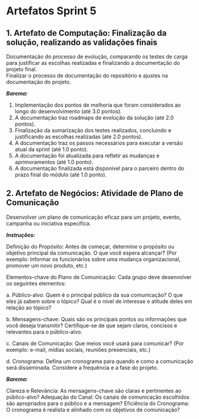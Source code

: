 # Artefatos Sprint 5

## 1. Artefato de Computação: Finalização da solução, realizando as validações finais

Documentação do processo de evolução, comparando os testes de carga para justificar as escolhas realizadas e finalizando a documentação do projeto final.	
Finalizar o processo de documentação do repositório e ajustes na documentação do projeto.

***Barema:***

1. Implementação dos pontos de melhoria que foram considerados ao longo do desenvolvimento (até 3.0 pontos).
2. A documentação traz roadmaps de evolução da solução (até 2.0 pontos).
3. Finalização da sumarização dos testes realizados, concluindo e justificando as escolhas realizadas (até 2.0 pontos).
4. A documentação traz os passos necessários para executar a versão atual da sprint (até 1.0 ponto).
5. A documentação foi atualizada para refletir as mudanças e aprimoramentos (até 1.0 ponto).
6. A documentação finalizada está disponível para o parceiro dentro do prazo final do módulo (até 1.0 ponto).


## 2. Artefato de Negócios: Atividade de Plano de Comunicação

Desenvolver um plano de comunicação eficaz para um projeto, evento, campanha ou iniciativa específica.

***Instruções:***

Definição do Propósito: Antes de começar, determine o propósito ou objetivo principal da comunicação. O que você espera alcançar? (Por exemplo: Informar os funcionários sobre uma mudança organizacional, promover um novo produto, etc.)

Elementos-chave do Plano de Comunicação: Cada grupo deve desenvolver os seguintes elementos:

a. Público-alvo: Quem é o principal público da sua comunicação? O que eles já sabem sobre o tópico? Qual é o nível de interesse e atitude deles em relação ao tópico?

b. Mensagens-chave: Quais são os principais pontos ou informações que você deseja transmitir? Certifique-se de que sejam claros, concisos e relevantes para o público-alvo.

c. Canais de Comunicação: Que meios você usará para comunicar? (Por exemplo: e-mail, mídias sociais, reuniões presenciais, etc.)

d. Cronograma: Defina um cronograma para quando e como a comunicação será disseminada. Considere a frequência e a fase do projeto.

***Barema:***

Clareza e Relevância: As mensagens-chave são claras e pertinentes ao público-alvo?
Adequação do Canal: Os canais de comunicação escolhidos são apropriados para o público e a mensagem?
Eficiência do Cronograma: O cronograma é realista e alinhado com os objetivos de comunicação?
